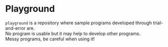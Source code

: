 # Playground
`playground` is a repository where sample programs developed through trial-and-error are.  
No program is usable but it may help to develop other programs.  
Messy programs, be careful when using it!  
